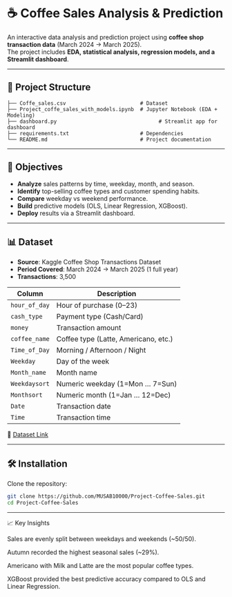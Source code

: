 # ☕ Coffee Sales Analysis & Prediction

An interactive data analysis and prediction project using **coffee shop transaction data** (March 2024 → March 2025).  
The project includes **EDA, statistical analysis, regression models, and a Streamlit dashboard**.

---

## 📂 Project Structure
```text
├── Coffe_sales.csv                        # Dataset
├── Project_coffe_sales_with_models.ipynb  # Jupyter Notebook (EDA + Modeling)
├── dashboard.py                                 # Streamlit app for dashboard
├── requirements.txt                       # Dependencies
└── README.md                              # Project documentation
```




---

## 🎯 Objectives
- **Analyze** sales patterns by time, weekday, month, and season.  
- **Identify** top-selling coffee types and customer spending habits.  
- **Compare** weekday vs weekend performance.  
- **Build** predictive models (OLS, Linear Regression, XGBoost).  
- **Deploy** results via a Streamlit dashboard.  

---

## 📊 Dataset
- **Source**: Kaggle Coffee Shop Transactions Dataset  
- **Period Covered**: March 2024 → March 2025 (1 full year)  
- **Transactions**: 3,500  

| Column        | Description |
|---------------|-------------|
| `hour_of_day` | Hour of purchase (0–23) |
| `cash_type`   | Payment type (Cash/Card) |
| `money`       | Transaction amount |
| `coffee_name` | Coffee type (Latte, Americano, etc.) |
| `Time_of_Day` | Morning / Afternoon / Night |
| `Weekday`     | Day of the week |
| `Month_name`  | Month name |
| `Weekdaysort` | Numeric weekday (1=Mon … 7=Sun) |
| `Monthsort`   | Numeric month (1=Jan … 12=Dec) |
| `Date`        | Transaction date |
| `Time`        | Transaction time |

📌 [Dataset Link](https://www.kaggle.com/datasets/navjotkaushal/coffee-sales-dataset)

---

## 🛠️ Installation

Clone the repository:
```bash
git clone https://github.com/MUSAB10000/Project-Coffee-Sales.git
cd Project-Coffee-Sales
```

------
📈 Key Insights

Sales are evenly split between weekdays and weekends (~50/50).

Autumn recorded the highest seasonal sales (~29%).

Americano with Milk and Latte are the most popular coffee types.

XGBoost provided the best predictive accuracy compared to OLS and Linear Regression.
